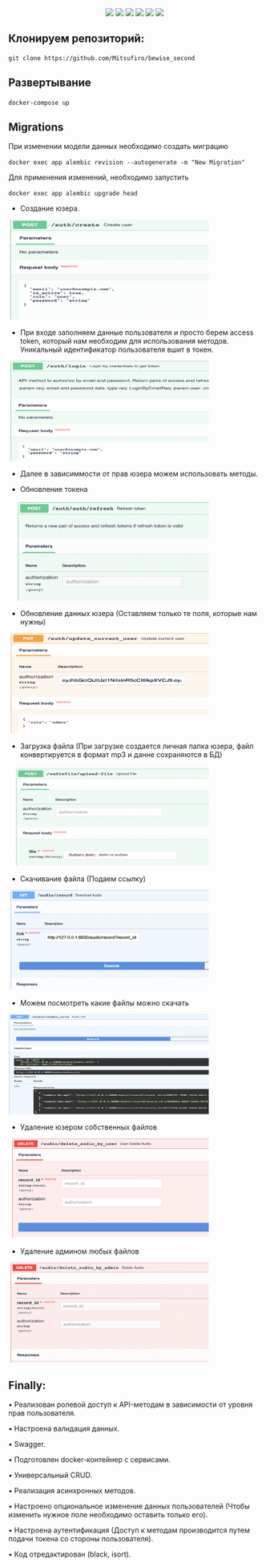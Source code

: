<div id="badges" align='center'>
    <a>
        <img src="https://img.shields.io/badge/Python-3.10-green?logo=Python">
    </a>
    <a>
        <img src="https://img.shields.io/badge/FastAPI-0.95-green?logo=fastapi&logoColor=black?style=plastic"/>
    </a>
    <a>
        <img src="https://img.shields.io/badge/alembic-1.10-green?logo=alembic&logoColor=black?style=plastic">
    </a>
    <a>
        <img src="https://img.shields.io/badge/postgresql-13-blue?logo=postgresql&logoColor=white">
    </a>
    <a>
        <img src="https://img.shields.io/badge/SQLalchemy-1.4.41-blue?logo=SQLalchemy">
    </a>
    <a>
        <img src="https://img.shields.io/badge/Docker-20.10.16-green?logo=Docker&logoColor=black?style=plastic">
    </a>
</div>

## Клонируем репозиторий:

    git clone https://github.com/Mitsufiro/bewise_second

## Развертывание

`docker-compose up`

## Migrations

При изменении модели данных необходимо создать миграцию

`docker exec app alembic revision --autogenerate -m "New Migration"`

Для применения изменений, необходимо запустить

`docker exec app alembic upgrade head`

* Создание юзера.

 <img src="screens/user_create.png" width="400" height="200">

* При входе заполняем данные пользователя и просто берем access token, который нам необходим для использования методов. Уникальный идентификатор пользователя вшит в токен.

 <img src="screens/login.png" width="400" height="200">

* Далее в зависиммости от прав юзера можем использовать методы.

* Обновление токена

 <img src="screens/refresh.png" width="400" height="200">

* Обновление данных юзера (Оставляем только те поля, которые нам нужны)

 <img src="screens/update_user.png" width="400" height="200">

* Загрузка файла (При загрузке создается личная папка юзера, файл конвертируется в формат mp3 и данне сохраняются в БД)

 <img src="screens/upload_file.png" width="400" height="200">

* Скачивание файла (Подаем ссылку)

 <img src="screens/download.png" width="400" height="200">

* Можем посмотреть какие файлы можно скачать

 <img src="screens/urls.png" width="400" height="200">

* Удаление юзером собственных файлов
 
 <img src="screens/delete.png" width="400" height="200">

* Удаление админом любых файлов
 
 <img src="screens/admin_delete.png" width="400" height="200">

## Finally:

• Реализован ролевой доступ к API-методам в зависимости от уровня прав пользователя.

• Настроена валидация данных.

• Swagger.

• Подготовлен docker-контейнер с сервисами.

• Универсальный CRUD.

• Реализация асинхронных методов.

• Настроено опциональное изменение данных пользователей (Чтобы изменить нужное поле необходимо оставить только его).

• Настроена аутентификация (Доступ к методам производится путем подачи токена со стороны пользователя).

• Код отредактирован (black, isort).

